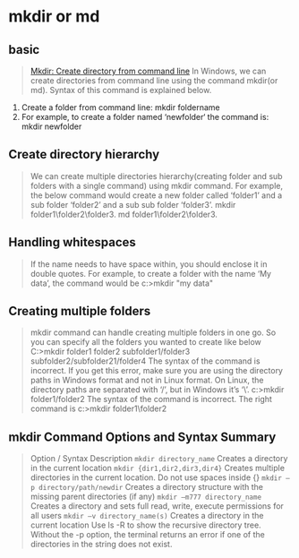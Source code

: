 # mkdir or md


## basic
> [Mkdir: Create directory from command line](https://www.windows-commandline.com/create-directory-command-line/)
> In Windows, we can create directories from command line using the command mkdir(or md). Syntax of this command is explained below.
1. Create a folder from command line:
mkdir foldername
2. For example, to create a folder named ‘newfolder‘ the command is:
mkdir newfolder

## Create directory hierarchy
> We can create multiple directories hierarchy(creating folder and sub folders with a single command) using mkdir command.
For example, the below command would create a new folder called ‘folder1’ and a sub folder ‘folder2’ and a sub sub folder ‘folder3’.
 mkdir folder1\folder2\folder3.
 md folder1\folder2\folder3.

## Handling whitespaces
> If the name needs to have space within, you should enclose it in double quotes.
For example, to create a folder with the name ‘My data’, the command would be
c:\>mkdir "my data"

## Creating multiple folders
> mkdir command can handle creating multiple folders in one go. So you can specify all the folders you wanted to create like below
C:\>mkdir folder1 folder2  subfolder1/folder3 subfolder2/subfolder21/folder4
> The syntax of the command is incorrect.
> If you get this error, make sure you are using the directory paths in Windows format and not in Linux format. On Linux, the directory paths are separated with ‘/’, but in Windows it’s ‘\’.
c:\>mkdir  folder1/folder2
> The syntax of the command is incorrect.
The right command is
c:\>mkdir  folder1\folder2

## mkdir Command Options and Syntax Summary
> Option / Syntax	Description
`mkdir directory_name`	Creates a directory in the current location
`mkdir {dir1,dir2,dir3,dir4}`	Creates multiple directories in the current location. Do not use spaces inside {}
`mkdir –p directory/path/newdir`	Creates a directory structure with the missing parent directories (if any)
`mkdir –m777 directory_name`	Creates a directory and sets full read, write, execute permissions for all users
`mkdir –v directory_name(s)`	Creates a directory in the current location
> Use ls -R to show the recursive directory tree.
> Without the -p option, the terminal returns an error if one of the directories in the string does not exist.
